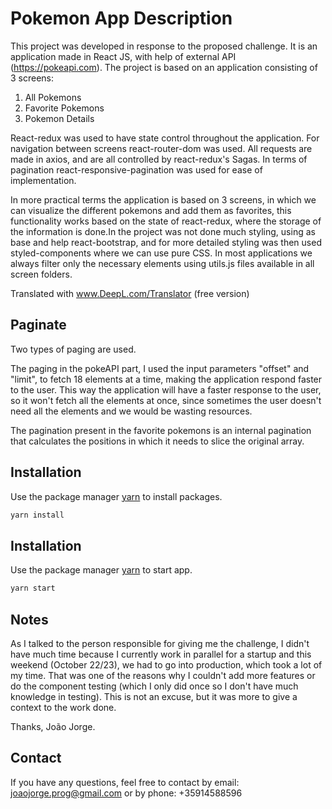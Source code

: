 
# Pokemon App Description

This project was developed in response to the proposed challenge. It is an application made in React JS, with help of external API (https://pokeapi.com). 
The project is based on an application consisting of 3 screens:
 
1) All Pokemons
2) Favorite Pokemons
3) Pokemon Details

React-redux was used to have state control throughout the application.
For navigation between screens react-router-dom was used.
All requests are made in axios, and are all controlled by react-redux's Sagas.
In terms of pagination react-responsive-pagination was used for ease of implementation.

In more practical terms the application is based on 3 screens, in which we can visualize the different pokemons and add them as favorites, this functionality works based on the state of react-redux, where the storage of the information is done.In the project was not done much styling, using as base and help react-bootstrap, and for more detailed styling was then used styled-components where we can use pure CSS.
In most applications we always filter only the necessary elements using utils.js files available in all screen folders.

Translated with www.DeepL.com/Translator (free version)

## Paginate

Two types of paging are used. 

The paging in the pokeAPI part, I used the input parameters "offset" and "limit", to fetch 18 elements at a time, making the application respond faster to the user. This way the application will have a faster response to the user, so it won't fetch all the elements at once, since sometimes the user doesn't need all the elements and we would be wasting resources.

The pagination present in the favorite pokemons is an internal pagination that calculates the positions in which it needs to slice the original array.

## Installation

Use the package manager [yarn](https://classic.yarnpkg.com/lang/en/docs/install/#windows-stable) to install packages.

```bash
yarn install
```

## Installation

Use the package manager [yarn](https://classic.yarnpkg.com/lang/en/docs/install/#windows-stable) to start app.

```bash
yarn start
```

## Notes
As I talked to the person responsible for giving me the challenge, I didn't have much time because I currently work in parallel for a startup and this weekend (October 22/23), we had to go into production, which took a lot of my time.
That was one of the reasons why I couldn't add more features or do the component testing (which I only did once so I don't have much knowledge in testing). 
This is not an excuse, but it was more to give a context to the work done.

Thanks, João Jorge. 

## Contact
If you have any questions, feel free to contact by email: joaojorge.prog@gmail.com or by phone: +35914588596 